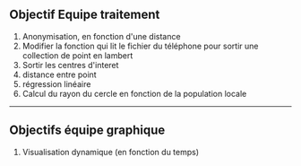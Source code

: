 


## Objectif Equipe traitement ##

 1. Anonymisation, en fonction d'une distance
 2. Modifier la fonction qui lit le fichier du téléphone pour sortir une collection de point en lambert
 3. Sortir les centres d'interet
 4. distance entre point
 5. régression linéaire
 6. Calcul du rayon du cercle en fonction de la population locale


----------


## Objectifs équipe graphique ##

1. Visualisation dynamique (en fonction du temps)